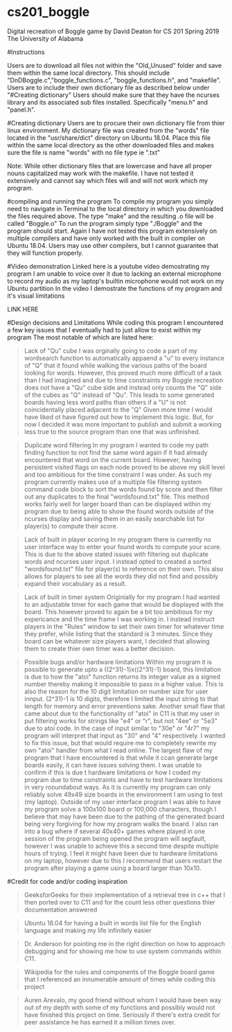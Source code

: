 # cs201_boggle
Digital recreation of Boggle game
by David Deaton
for CS 201 Spring 2019
The University of Alabama

#Instructions

Users are to download all files not within the "Old_Unused" folder and save them within the same local directory.
This should include "DnDBoggle.c","boggle_functions.c", "boggle_functions.h", and "makefile".
Users are to include their own dictionary file as described below under "#Creating dictionary"
Users should make sure that they have the ncurses library and its associated sub files installed. 
Specifically "menu.h" and "panel.h".


#Creating dictionary
Users are to procure their own dictionary file from thier linux environment. My dictionary file was created
from the "words" file located in the "usr/share/dict" directory on Ubuntu 18.04. Place this file within the same local directory as the other downloaded files and makes sure the file is name "words" with no file type ie ".txt"

Note: While other dictionary files that are lowercase and have all proper nouns capitalized may work with the makefile.
I have not tested it extensively and cannot say which files will and will not work which my program.


#compiling and running the program
To compile my program you simply need to navigate in Terminal to the local directory in which you downloaded the files
required above. The type "make" and the resulting .o file will be called "Boggle.o"
To run the program simply type "./Boggle" and the program should start. Again I have not tested
this program extensively on multiple compilers and have only worked with the built in compiler on Ubuntu 18.04. 
Users may use other compilers, but I cannot guarantee that they will function properly.


#Video demonstration
Linked here is a youtube video demostrating my program
I am unable to voice over it due to lacking an external microphone to record my audio
as my laptop's builtin microphone would not work on my Ubuntu partition
In the video I demostrate the functions of my program and it's visual limitations

LINK HERE


#Design decisions and Limitations
While coding this program I encountered a few key issues that I eventually had to just allow to exist within my program
The most notable of which are listed here:

>Lack of "Qu" cube
I was orginally going to code a part of my wordsearch function to automatically appaend a "u" 
to every instance of "Q" that it found while walking the various paths of the board looking for words.
However, this proved much more difficult of a task than I had imagined and due to time constraints
my Boggle recreation does not have a "Qu" cube side and instead only counts the "Q" side of the cubes as "Q" instead of "Qu".
This leads to some generated boards having less word paths than others if a "U" is not coincidentally placed adjacent to the "Q"
 Given more time I would have liked ot have figured out how to implement this logic. But, for now I decided it was more
 important to publish and submit a working less true to the source program than one that was unfinished.
 
 >Duplicate word filtering
 In my program I wanted to code my path finding function to not find the same word again if it had already encountered that
 word on the current board. However, having persistent visited flags on each node proved to be above my skill level and
 too ambitious for the time constraint I was under. As such my program currently makes use of a multiple file filtering
 system command code block to sort the words found by score and then filter out any duplicates to the final 
 "wordsfound.txt" file. This method works fairly well for larger board than can be displayed within my program
 due to being able to show the found words outside of the ncurses display and saving them in an easily searchable list for player(s) to compute their score.
 
 >Lack of built in player scoring
 In my program there is currently no user interface way to enter your found words to compute your score. This is due to the above
 stated issues with filtering out duplicate words and ncurses user input. I instead opted to created a sorted "wordsfound.txt"
 file for player(s) to reference on their own. This also allows for players to see all the words they did not find and possibly expand their vocabulary as a result.
 
 >Lack of built in timer system
 Originially for my program I had wanted to an adjustable timer for each game that would be displayed with the board.
 This however proved to again be a bit too ambitious for my expericance and the time frame I was working in.
 I instead instruct players in the "Rules" window to set their own timer for whatever time they prefer, while listing
 that the standard is 3 minutes. Since they board can be whatever size players want, I decided that allowing them to create
 thier own timer was a better decision.
 
>Possible bugs and/or hardware limitations
Within my program it is possible to generate upto a ((2^31)-1)x((2^31)-1) board, this limitation is due to how the "atoi"
function returns its integer value as a signed number thereby making it impossible to pass in a higher value. This is also the reason for the 10 digit limitation on number size for user innput. (2^31)-1 is 10 digits, therefore I limited the input string to that length for memory and error preventions sake. Another small flaw that came about due to the functionality of "atoi" in C11
is that my user in put filtering works for strings like "e4" or "r", but not "4ee" or "5e3" due to atoi code. In the case of 
input similar to "30e" or "4r7" my program will interpret that input as "30" and "4" respectively. I wanted to fix this issue, but that would require me to completely rewrite my own "atoi" handler from what I read online. The largest flaw of my program that I have encountered is that while it ccan generate large boards easily, it can have issues solving them. I was unable to confirm if this is due t hardware limitations or how I coded my program due to time constraints and have to test hardware limitations in very rooundabout ways. As it is currently my program can only reliably solve 49x49 size boards in the environment I am using to test (my laptop). Outside of my user interface program I was able to have my program solve a 100x100 board or 100,000 characters, though I believe that may have been due to the pathing of the generated board being very forgiving for how my program walks the board. I also ran into a bug where if several 40x40+ games where played in one session of the program being opened the program will segfault, however I was unable to achieve this a second time despite multiple hours of trying. I feel it might have been due to hardware limitations on my laptop, however due to this I recommend that users restart the program after playing a game using a board larger than 10x10.
 
 
 
 
 #Credit for code and/or coding inspiration
 
 
 >GeeksforGeeks for their implementation of a retrieval tree in c++ that I then ported over to C11
 and for the count less other questions thier documentation answered
 
 >Ubuntu 18.04 for having a built in words list file for the English language and making my life infinitely easier
 
 >Dr. Anderson for pointing me in the right direction on how to approach debugging and for showing me how to use system
 commands within C11.
 
 >Wikipedia for the rules and components of the Boggle board game that I referenced an innumerable amount of times
 while coding this project
 
 
 >Auren Arevalo, my good friend without whom I would have been way out of my depth with some of my functions
 and possibly would not have finished this project on time. Seriously if there's extra credit for peer assistance he has earned it a million times over. 
 
 
 
 
 
 
 
 
 
 
 
 
 
 
 
 
 

